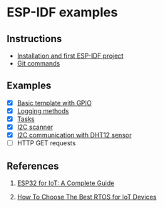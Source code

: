 # ESP-IDF examples

## Instructions

* [Installation and first ESP-IDF project](README-platformio.md)
* [Git commands](README-useful-git-commands.md)

## Examples

- [x] [Basic template with GPIO](examples/gpio)
- [x] [Logging methods](examples/log_methods)
- [x] [Tasks](examples/tasks)
- [x] [I2C scanner](examples/i2c_scan)
- [x] [I2C communication with DHT12 sensor](examples/i2c_sensor)
- [ ] HTTP GET requests

## References

1. [ESP32 for IoT: A Complete Guide](https://www.nabto.com/guide-to-iot-esp-32/)

2. [How To Choose The Best RTOS for IoT Devices](https://www.nabto.com/how-to-choose-best-rtos-for-iot/)
